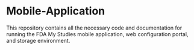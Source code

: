 # Mobile-Application

This repository contains all the necessary code and documentation for running the FDA My Studies mobile application, web configuration portal, and storage environment.
